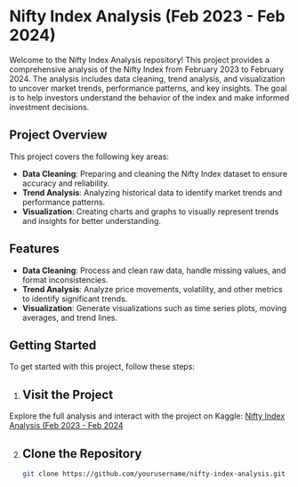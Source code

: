 # Nifty Index Analysis (Feb 2023 - Feb 2024)

Welcome to the Nifty Index Analysis repository! This project provides a comprehensive analysis of the Nifty Index from February 2023 to February 2024. The analysis includes data cleaning, trend analysis, and visualization to uncover market trends, performance patterns, and key insights. The goal is to help investors understand the behavior of the index and make informed investment decisions.

## Project Overview

This project covers the following key areas:
- **Data Cleaning**: Preparing and cleaning the Nifty Index dataset to ensure accuracy and reliability.
- **Trend Analysis**: Analyzing historical data to identify market trends and performance patterns.
- **Visualization**: Creating charts and graphs to visually represent trends and insights for better understanding.

## Features

- **Data Cleaning**: Process and clean raw data, handle missing values, and format inconsistencies.
- **Trend Analysis**: Analyze price movements, volatility, and other metrics to identify significant trends.
- **Visualization**: Generate visualizations such as time series plots, moving averages, and trend lines.

## Getting Started

To get started with this project, follow these steps:

1. ## Visit the Project
Explore the full analysis and interact with the project on Kaggle: [ Nifty Index Analysis (Feb 2023 - Feb 2024](https://www.kaggle.com/code/abdulrahmandarvesh/nifty-index-analysis-feb-23-feb-24)


2. ## Clone the Repository

   ```bash
   git clone https://github.com/yourusername/nifty-index-analysis.git
